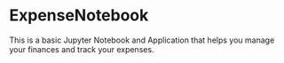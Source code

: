 # ExpenseNotebook
This is a basic Jupyter Notebook and Application that helps you manage your finances and track your expenses.
